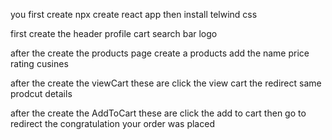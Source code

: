 you first create npx create react app
then install telwind css

first create the header
profile
cart
search bar
logo

after the create the products page
create a products
add the name
price
rating
cusines

after the create the viewCart
these are click the view cart the redirect same prodcut details

after the create the AddToCart
these are click the add to cart then go to redirect the congratulation your order was placed

